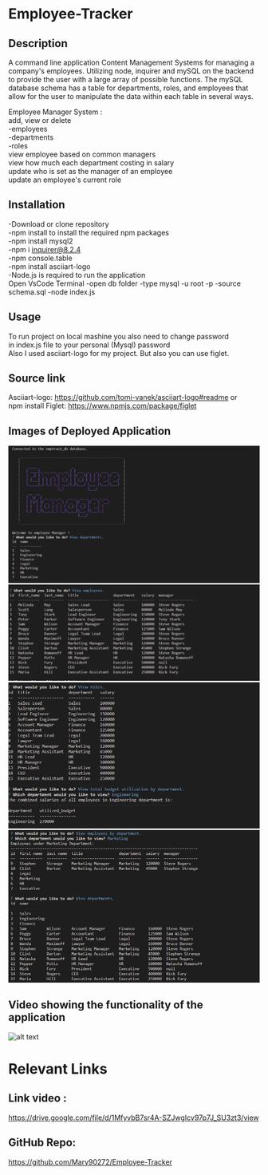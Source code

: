 # Employee-Tracker

## Description

A command line application Content Management Systems for managing a company's employees. Utilizing node, inquirer and mySQL on the backend to provide the user with a large array of possible functions. The mySQL database schema has a table for departments, roles, and employees that allow for the user to manipulate the data within each table in several ways.<br> 

Employee Manager System :<br>
add, view or delete <br>
  -employees<br>
  -departments<br>
  -roles<br>
view employee based on common managers<br>
view how much each department costing in salary<br>
update who is set as the manager of an employee<br>
update an employee's current role<br>

## Installation
-Download or clone repository<br>
-npm install to install the required npm packages <br>
-npm install mysql2<br>
-npm i inquirer@8.2.4<br>
-npm console.table<br>
-npm install asciiart-logo<br>
-Node.js is required to run the application<br>
Open VsCode Terminal
-open db folder
-type mysql -u root -p
-source schema.sql
-node index.js

## Usage
To run project on local mashine you also need to change password <br>
in index.js file to your personal (Mysql) password<br>
Also I used asciiart-logo for my project. But also you can use figlet.<br> 

## Source link
Asciiart-logo:  https://github.com/tomi-vanek/asciiart-logo#readme
or<br>
npm install Figlet: https://www.npmjs.com/package/figlet

## Images of Deployed Application
![alt text](assets/images/Screenshot_1.png)
![alt text](assets/images/Screenshot_2.png)
![alt text](assets/images/Screenshot_3.png)
![alt text](assets/images/Screenshot_4.png)
## Video showing the functionality of the application
![alt text](assets/video/Untitled_%20Jan%2010%2C%202023%208_56%20PM.gif)
# Relevant Links
## Link video :
https://drive.google.com/file/d/1MfyvbB7sr4A-SZJwgIcv97p7J_SU3zt3/view

## GitHub Repo:
https://github.com/Mary90272/Employee-Tracker

